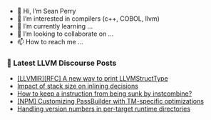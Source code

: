 - 👋 Hi, I’m Sean Perry
- 👀 I’m interested in compilers (c++, COBOL, llvm)
- 🌱 I’m currently learning ...
- 💞️ I’m looking to collaborate on ...
- 📫 How to reach me ...

<!---
s66perry/s66perry is a ✨ special ✨ repository because its `README.md` (this file) appears on your GitHub profile.
You can click the Preview link to take a look at your changes.
--->
### 📕 Latest LLVM Discourse Posts

<!-- DISCOURSE-LLVM:START -->
- [[LLVMIR][RFC] A new way to print LLVMStructType](https://discourse.llvm.org/t/llvmir-rfc-a-new-way-to-print-llvmstructtype/62756#post_5)
- [Impact of stack size on inlining decisions](https://discourse.llvm.org/t/impact-of-stack-size-on-inlining-decisions/62472#post_5)
- [How to keep a instruction from being sunk by instcombine?](https://discourse.llvm.org/t/how-to-keep-a-instruction-from-being-sunk-by-instcombine/62784#post_1)
- [[NPM] Customizing PassBuilder with TM-specific optimizations](https://discourse.llvm.org/t/npm-customizing-passbuilder-with-tm-specific-optimizations/62782#post_2)
- [Handling version numbers in per-target runtime directories](https://discourse.llvm.org/t/handling-version-numbers-in-per-target-runtime-directories/62717#post_9)
<!-- DISCOURSE-LLVM:END -->
